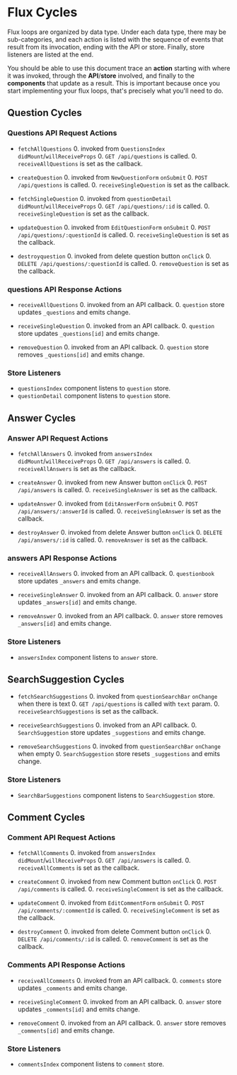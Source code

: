 # Flux Cycles

Flux loops are organized by data type. Under each data type, there may
be sub-categories, and each action is listed with the sequence of events
that result from its invocation, ending with the API or store. Finally,
store listeners are listed at the end.

You should be able to use this document trace an **action** starting
with where it was invoked, through the **API**/**store** involved, and
finally to the **components** that update as a result. This is important
because once you start implementing your flux loops, that's precisely
what you'll need to do.


## Question Cycles

### Questions API Request Actions

* `fetchAllQuestions`
  0. invoked from `QuestionsIndex` `didMount`/`willReceiveProps`
  0. `GET /api/questions` is called.
  0. `receiveAllQuestions` is set as the callback.

* `createQuestion`
  0. invoked from `NewQuestionForm` `onSubmit`
  0. `POST /api/questions` is called.
  0. `receiveSingleQuestion` is set as the callback.

* `fetchSingleQuestion`
  0. invoked from `questionDetail` `didMount`/`willReceiveProps`
  0. `GET /api/questions/:id` is called.
  0. `receiveSingleQuestion` is set as the callback.

* `updateQuestion`
  0. invoked from `EditQuestionForm` `onSubmit`
  0. `POST /api/questions/:questionId` is called.
  0. `receiveSingleQuestion` is set as the callback.

* `destroyquestion`
  0. invoked from delete question button `onClick`
  0. `DELETE /api/questions/:questionId` is called.
  0. `removeQuestion` is set as the callback.

### questions API Response Actions

* `receiveAllQuestions`
  0. invoked from an API callback.
  0. `question` store updates `_questions` and emits change.

* `receiveSingleQuestion`
  0. invoked from an API callback.
  0. `question` store updates `_questions[id]` and emits change.

* `removeQuestion`
  0. invoked from an API callback.
  0. `question` store removes `_questions[id]` and emits change.

### Store Listeners

* `questionsIndex` component listens to `question` store.
* `questionDetail` component listens to `question` store.


## Answer Cycles

### Answer API Request Actions

* `fetchAllAnswers`
  0. invoked from `answersIndex` `didMount`/`willReceiveProps`
  0. `GET /api/answers` is called.
  0. `receiveAllAnswers` is set as the callback.

* `createAnswer`
  0. invoked from new Answer button `onClick`
  0. `POST /api/answers` is called.
  0. `receiveSingleAnswer` is set as the callback.

* `updateAnswer`
  0. invoked from `EditAnswerForm` `onSubmit`
  0. `POST /api/answers/:answerId` is called.
  0. `receiveSingleAnswer` is set as the callback.

* `destroyAnswer`
  0. invoked from delete Answer button `onClick`
  0. `DELETE /api/answers/:id` is called.
  0. `removeAnswer` is set as the callback.

### answers API Response Actions

* `receiveAllAnswers`
  0. invoked from an API callback.
  0. `questionbook` store updates `_answers` and emits change.

* `receiveSingleAnswer`
  0. invoked from an API callback.
  0. `answer` store updates `_answers[id]` and emits change.

* `removeAnswer`
  0. invoked from an API callback.
  0. `answer` store removes `_answers[id]` and emits change.

### Store Listeners

* `answersIndex` component listens to `answer` store.


## SearchSuggestion Cycles

* `fetchSearchSuggestions`
  0. invoked from `questionSearchBar` `onChange` when there is text
  0. `GET /api/questions` is called with `text` param.
  0. `receiveSearchSuggestions` is set as the callback.

* `receiveSearchSuggestions`
  0. invoked from an API callback.
  0. `SearchSuggestion` store updates `_suggestions` and emits change.

* `removeSearchSuggestions`
  0. invoked from `questionSearchBar` `onChange` when empty
  0. `SearchSuggestion` store resets `_suggestions` and emits change.

### Store Listeners

* `SearchBarSuggestions` component listens to `SearchSuggestion` store.

## Comment Cycles

### Comment API Request Actions

* `fetchAllComments`
  0. invoked from `answersIndex` `didMount`/`willReceiveProps`
  0. `GET /api/answers` is called.
  0. `receiveAllComments` is set as the callback.

* `createComment`
  0. invoked from new Comment button `onClick`
  0. `POST /api/comments` is called.
  0. `receiveSingleComment` is set as the callback.

* `updateComment`
  0. invoked from `EditCommentForm` `onSubmit`
  0. `POST /api/comments/:commentId` is called.
  0. `receiveSingleComment` is set as the callback.

* `destroyComment`
  0. invoked from delete Comment button `onClick`
  0. `DELETE /api/comments/:id` is called.
  0. `removeComment` is set as the callback.

### Comments API Response Actions

* `receiveAllComments`
  0. invoked from an API callback.
  0. `comments` store updates `_comments` and emits change.

* `receiveSingleComment`
  0. invoked from an API callback.
  0. `answer` store updates `_comments[id]` and emits change.

* `removeComment`
  0. invoked from an API callback.
  0. `answer` store removes `_comments[id]` and emits change.

### Store Listeners

* `commentsIndex` component listens to `comment` store.
